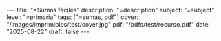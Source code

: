 --- title: "=Sumas fáciles" description: "=description" subject: "=subject" level: "=primaria" tags: ["=sumas, pdf"] cover: "/images/imprimibles/test/cover.jpg" pdf: "/pdfs/test/recurso.pdf" date: "2025-08-22" draft: false ---